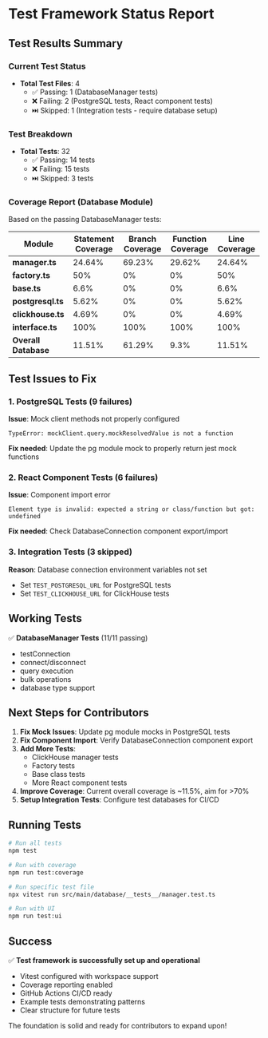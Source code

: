 # Test Framework Status Report

## Test Results Summary

### Current Test Status
- **Total Test Files**: 4
  - ✅ Passing: 1 (DatabaseManager tests)
  - ❌ Failing: 2 (PostgreSQL tests, React component tests)
  - ⏭️ Skipped: 1 (Integration tests - require database setup)

### Test Breakdown
- **Total Tests**: 32
  - ✅ Passing: 14 tests
  - ❌ Failing: 15 tests
  - ⏭️ Skipped: 3 tests

### Coverage Report (Database Module)
Based on the passing DatabaseManager tests:

| Module | Statement Coverage | Branch Coverage | Function Coverage | Line Coverage |
|--------|-------------------|-----------------|-------------------|---------------|
| **manager.ts** | 24.64% | 69.23% | 29.62% | 24.64% |
| **factory.ts** | 50% | 0% | 0% | 50% |
| **base.ts** | 6.6% | 0% | 0% | 6.6% |
| **postgresql.ts** | 5.62% | 0% | 0% | 5.62% |
| **clickhouse.ts** | 4.69% | 0% | 0% | 4.69% |
| **interface.ts** | 100% | 100% | 100% | 100% |
| **Overall Database** | 11.51% | 61.29% | 9.3% | 11.51% |

## Test Issues to Fix

### 1. PostgreSQL Tests (9 failures)
**Issue**: Mock client methods not properly configured
```
TypeError: mockClient.query.mockResolvedValue is not a function
```
**Fix needed**: Update the pg module mock to properly return jest mock functions

### 2. React Component Tests (6 failures)
**Issue**: Component import error
```
Element type is invalid: expected a string or class/function but got: undefined
```
**Fix needed**: Check DatabaseConnection component export/import

### 3. Integration Tests (3 skipped)
**Reason**: Database connection environment variables not set
- Set `TEST_POSTGRESQL_URL` for PostgreSQL tests
- Set `TEST_CLICKHOUSE_URL` for ClickHouse tests

## Working Tests

✅ **DatabaseManager Tests** (11/11 passing)
- testConnection
- connect/disconnect
- query execution
- bulk operations
- database type support

## Next Steps for Contributors

1. **Fix Mock Issues**: Update pg module mocks in PostgreSQL tests
2. **Fix Component Import**: Verify DatabaseConnection component export
3. **Add More Tests**: 
   - ClickHouse manager tests
   - Factory tests
   - Base class tests
   - More React component tests
4. **Improve Coverage**: Current overall coverage is ~11.5%, aim for >70%
5. **Setup Integration Tests**: Configure test databases for CI/CD

## Running Tests

```bash
# Run all tests
npm test

# Run with coverage
npm run test:coverage

# Run specific test file
npx vitest run src/main/database/__tests__/manager.test.ts

# Run with UI
npm run test:ui
```

## Success

✅ **Test framework is successfully set up and operational**
- Vitest configured with workspace support
- Coverage reporting enabled
- GitHub Actions CI/CD ready
- Example tests demonstrating patterns
- Clear structure for future tests

The foundation is solid and ready for contributors to expand upon!